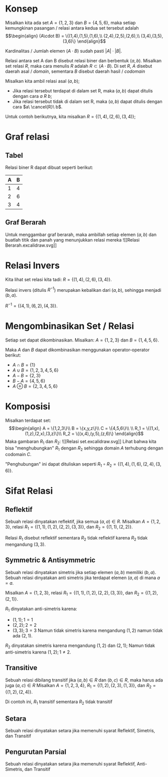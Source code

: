 # Konsep
Misalkan kita ada set $A = \{1,2,3\}$ dan $B = \{4,5,6\}$, maka setiap kemungkinan pasangan / relasi antara kedua set tersebut adalah 
$$\begin{align}
(A\cdot B) = \{(1,4),(1,5),(1,6),\\
(2,4),(2,5),(2,6),\\
(3,4),(3,5),(3,6)\}
\end{align}$$

Kardinalitas / Jumlah elemen $(A\cdot B)$ sudah pasti $|A|\cdot |B|$.

Relasi antara set A dan B disebut relasi biner dan berbentuk $(a,b)$. Misalkan set relasi $R$, maka cara menulis $R$ adalah $R\subset (A\cdot B)$. Di set $R$, $A$ disebut daerah asal / *domain*, sementara $B$ disebut daerah hasil / *codomain*

Misalkan kita ambil relasi asal $(a,b)$;
- Jika relasi tersebut terdapat di dalam set R, maka $(a,b)$ dapat ditulis dengan cara $a\ R\ b$;
- Jika relasi tersebut tidak di dalam set R, maka $(a,b)$ dapat ditulis dengan cara $a\ \cancel{R}\ b$.

Untuk contoh berikutnya, kita misalkan $R = \{(1,4),(2,6),(3,4)\}$; 

# Graf relasi
## Tabel
Relasi biner R dapat dibuat seperti berikut:

| A   | B   |
| --- | --- |
| 1   | 4   |
| 2   | 6   |
| 3   | 4   |
## Graf Berarah
Untuk menggambar graf berarah, maka ambillah setiap elemen $(a,b)$ dan buatlah titik dan panah yang menunjukkan relasi mereka
![[Relasi Berarah.excalidraw.svg]]

# Relasi Invers
Kita lihat set relasi kita tadi: $R = \{(1,4),(2,6),(3,4)\}$.

Relasi invers (ditulis $R^{-1}$) merupakan kebalikan dari $(a,b)$, sehingga menjadi $(b,a)$.

$R^{-1} = \{(4,1),(6,2),(4,3)\}$.

# Mengombinasikan Set / Relasi
Setiap set dapat dikombinasikan. Misalkan:
$A = \{1,2,3\}$ dan $B = \{1,4,5,6\}$.

Maka $A$ dan $B$ dapat dikombinasikan menggunakan operator-operator berikut:
- $A\cap B = \{1\}$
- $A\cup B = \{1,2,3,4,5,6\}$
- $A-B = \{2,3\}$
- $B-A = \{4,5,6\}$
- $A\oplus B = \{2,3,4,5,6\}$

# Komposisi
Misalkan terdapat set:
$$\begin{align}
A = \{1,2,3\}\\
B = \{x,y,z\}\\
C = \{4,5,6\}\\
\\
R_1 = \{(1,x),(1,z),(2,x),(3,z)\}\\
R_2 = \{(x,4),(y,5),(z,6)\}
\end{align}$$
Maka gambaran $R_1$ dan $R_2$: ![[Relasi set.excalidraw.svg]]
Lihat bahwa kita bisa "menghubungkan" $R_1$ dengan $R_2$ sehingga domain $A$ terhubung dengan codomain $C$.

"Penghubungan" ini dapat dituliskan seperti $R_1 \circ R_2 = \{(1,4),(1,6),(2,4),(3,6)\}$.

# Sifat Relasi
## Reflektif
Sebuah relasi dinyatakan reflektif, jika semua $(a,a) \in R$.
Misalkan $A = \{1,2,3\}$, relasi $R_1 = \{(1,1),(1,2),(2,2),(3,3)\}$, dan $R_2 = \{(1,1),(2,2)\}$.

Relasi $R_1$ disebut reflektif sementara $R_2$ tidak reflektif karena $R_2$ tidak mengandung $(3,3)$.

## Symmetric & Antisymmetric
Sebuah relasi dinyatakan simetris jika setiap elemen $(a,b)$ memiliki $(b,a)$.
Sebuah relasi dinyatakan anti simetris jika terdapat elemen $(a,a)$ di mana $a = a$.

Misalkan $A = \{1,2,3\}$, relasi $R_1 = \{(1,1),(1,2),(2,2),(3,3)\}$, dan $R_2 = \{(1,2),(2,1)\}$.

$R_1$ dinyatakan anti-simetris karena: 
- $(1,1); 1=1$
- $(2,2); 2=2$
- $(3,3); 3=3$
 Namun tidak simetris karena mengandung $(1,2)$ namun tidak ada $(2,1)$.

$R_2$ dinyatakan simetris karena mengandung $(1,2)$ dan $(2,1)$; Namun tidak anti-simetris karena $(1,2); 1\neq2$.

## Transitive
Sebuah relasi dibilang transitif jika $(a,b)\in R$ dan $(b,c)\in R$, maka harus ada juga $(a,c)\in R$
Misalkan $A = \{1,2,3,4\}$, $R_1 = \{(1,2),(2,3),(1,3)\}$, dan $R_2 = \{(1,2), (2,4)\}$.

Di contoh ini, $R_1$ transitif sementara $R_2$ tidak transitif


## Setara
Sebuah relasi dinyatakan setara jika memenuhi syarat Reflektif, Simetris, dan Transitif

## Pengurutan Parsial
Sebuah relasi dinyatakan setara jika memenuhi syarat Reflektif, Anti-Simetris, dan Transitif

